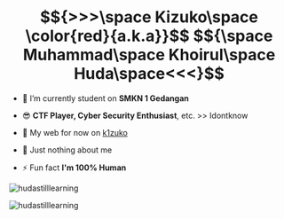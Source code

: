 <h1 align="center"> $${>>>\space Kizuko\space \color{red}{a.k.a}}$$ $${\space Muhammad\space Khoirul\space Huda\space<<<}$$</h1>

- 🔭 I’m currently student on **SMKN 1 Gedangan**

- 😎 **CTF Player, Cyber Security Enthusiast**, etc. >> Idontknow

- 📝 My web for now on [k1zuko](k1zuko.github.io)

- 💬 Just nothing about me

- ⚡ Fun fact **I'm 100% Human**

<p><img src="https://komarev.com/ghpvc/?username=hudastilllearning&label=Profile%20views&color=0e75b6&style=flat" alt="hudastilllearning" /> </p>
<p><img align="left" src="https://github-readme-stats.vercel.app/api/top-langs?username=hudastilllearning&show_icons=true&locale=en&layout=compact" alt="hudastilllearning" /></p>
